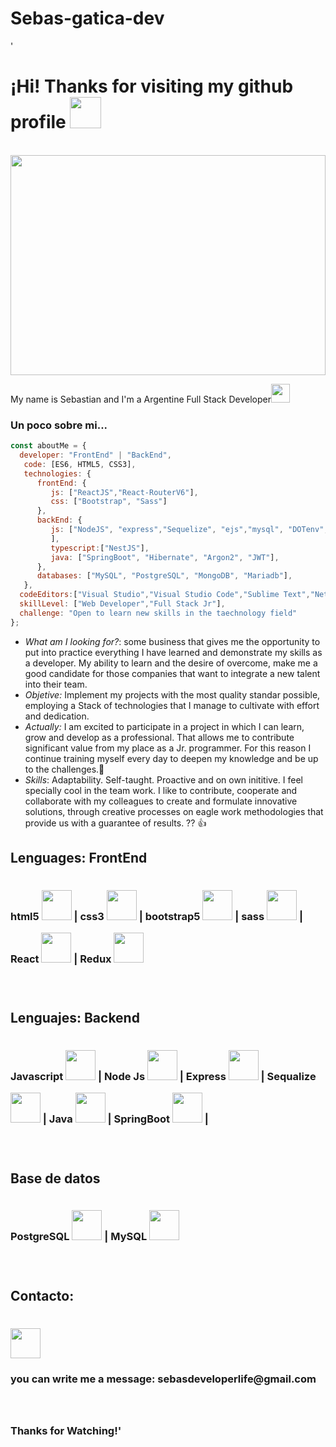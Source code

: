 # Sebas-gatica-dev
'<h1> ¡Hi! Thanks for visiting my github profile <img src="https://media.giphy.com/media/mGcNjsfWAjY5AEZNw6/giphy.gif" width="50"></h1>
  <dl>
  <br>
    <img style='width: 100%; height: 22rem' src='https://www.enter.co/wp-content/uploads/2021/02/4401280-768x432.jpg'/>
  </dl>
<p>My name is Sebastian and I'm a Argentine Full Stack Developer<img src="https://media.giphy.com/media/WUlplcMpOCEmTGBtBW/giphy.gif" width="30"> 
</em></p>

### Un poco sobre mi...  

```javascript
const aboutMe = {
  developer: "FrontEnd" | "BackEnd",
   code: [ES6, HTML5, CSS3],
   technologies: {
      frontEnd: {
         js: ["ReactJS","React-RouterV6"],
         css: ["Bootstrap", "Sass"]
      },
      backEnd: {
         js: ["NodeJS", "express","Sequelize", "ejs","mysql", "DOTenv", "BcryptJS", "express-validator","JWT(json-web-token)","mongoose",
         ],
         typescript:["NestJS"],
         java: ["SpringBoot", "Hibernate", "Argon2", "JWT"],
      },
      databases: ["MySQL", "PostgreSQL", "MongoDB", "Mariadb"],
   },
  codeEditors:["Visual Studio","Visual Studio Code","Sublime Text","NetBeans","Intellij IDEA"],
  skillLevel: ["Web Developer","Full Stack Jr"],
  challenge: "Open to learn new skills in the taechnology field"
};
```
- *What am I looking for?*: some business that gives me the opportunity to put into practice everything I have learned and demonstrate my skills as a developer. My ability to learn and the desire of overcome, make me a good candidate for those companies that want to integrate a new talent into their team.
- *Objetive:* Implement my projects with the most quality standar possible, employing a Stack of technologies that I manage to cultivate with effort and dedication.
- *Actually:* I am excited to participate in a project in which I can learn, grow and develop as a professional. That allows me to contribute significant value from my place as a Jr. programmer. For this reason I continue training myself every day to deepen my knowledge and be up to the challenges.:muscle: 
- *Skills*: Adaptability. Self-taught. Proactive and on own inititive. I feel specially cool in the team work. I like to contribute, cooperate and collaborate with my colleagues to create and formulate innovative solutions, through creative processes on eagle work methodologies that provide us with a guarantee of results. ?? :thumbsup:
    
<h2><strong>Lenguages: FrontEnd<strong></h2>
    <h3>
    html5 <img style='width: 3rem; height: 3rem; margin-top: 1rem' src="https://upload.wikimedia.org/wikipedia/commons/thumb/3/38/HTML5_Badge.svg/600px-HTML5_Badge.svg.png"/> |
    css3 <img <img style='width: 3rem; height: 3rem; margin-top: 1rem' src="https://cdn4.iconfinder.com/data/icons/social-media-logos-6/512/121-css3-512.png"/> |
    bootstrap5 <img <img style='width: 3rem; height: 3rem; margin-top: 1rem' src="https://upload.wikimedia.org/wikipedia/commons/thumb/b/b2/Bootstrap_logo.svg/1024px-Bootstrap_logo.svg.png"/> |
    sass <img <img style='width: 3rem; height: 3rem; margin-top: 1rem' src="https://upload.wikimedia.org/wikipedia/commons/thumb/9/96/Sass_Logo_Color.svg/1280px-Sass_Logo_Color.svg.png"/> | 
    React <img <img style='width: 3rem; height: 3rem; margin-top: 1rem' src="https://upload.wikimedia.org/wikipedia/commons/thumb/4/47/React.svg/1200px-React.svg.png"/> | 
    Redux <img <img style='width: 3rem; height: 3rem; margin-top: 1rem' src="https://res.cloudinary.com/druj3xeao/image/upload/v1635267893/readme/pngwing.com_2_jzoj50.png"/>
    <h3> 
    <br>
<h2><strong>Lenguajes: Backend<strong></h2>        
    <h3>  
    Javascript <img style='width: 3rem; height: 3rem; margin-top: 1rem' src="https://cdn.pixabay.com/photo/2015/04/23/17/41/javascript-736400_960_720.png"/>  |
    Node Js <img style='width: 3rem; height: 3rem; margin-top: 1rem' src="https://res.cloudinary.com/druj3xeao/image/upload/v1635268343/readme/pngwing.com_9_nptorj.png"/> |
    Express <img <img style='width: 3rem; height: 3rem; margin-top: 1rem' src="https://res.cloudinary.com/druj3xeao/image/upload/v1635268180/readme/pngwing.com_5_mtcqjs.png"/> |
    Sequalize <img <img style='width: 3rem; height: 3rem; margin-top: 1rem' src="https://seekvectors.com/files/download/Sequelize-01.png"/> |
    Java <img <img style='width: 3rem; height: 3rem; margin-top: 1rem' src="https://encrypted-tbn0.gstatic.com/images?q=tbn:ANd9GcQ2GBqKlTgJ9SzYYObejYZNMFYB9QrjQ-Spsw&usqp=CAU"/> |
    SpringBoot <img <img style='width: 3rem; height: 3rem; margin-top: 1rem' src="https://encrypted-tbn0.gstatic.com/images?q=tbn:ANd9GcQZmXkmhvZXb0HwLMVqC8Vk0QsNeXT6tAe8Zg&usqp=CAU"/> |
    <h3/>
    <br/>  
<h2><strong>Base de datos<strong></h2>
    <h3>
    PostgreSQL <img <img style='width: 3rem; height: 3rem; margin-top: 1rem' src="https://res.cloudinary.com/druj3xeao/image/upload/v1635268544/readme/pngwing.com_10_qbdbp1.png"/> |
    MySQL <img <img style='width: 3rem; height: 3rem; margin-top: 1rem' src="https://upload.wikimedia.org/wikipedia/commons/thumb/5/51/Mysql.svg/800px-Mysql.svg.png"/>
    <h3>
    <br>  
<h2> Contacto: <h3> 
    <a href='https://www.linkedin.com/in/sebastian-gatica-062985200/' target= "_blank">
    <img style='width: 3rem; height: 3rem; margin-top: 1rem' src="https://res.cloudinary.com/druj3xeao/image/upload/v1635266956/readme/linkedin-logo-png-1825_cjdift.png">       
    </a><br>
<h3>  you can write me a message: sebasdeveloperlife@gmail.com <h3>
    <br><br>
    Thanks for Watching!'
